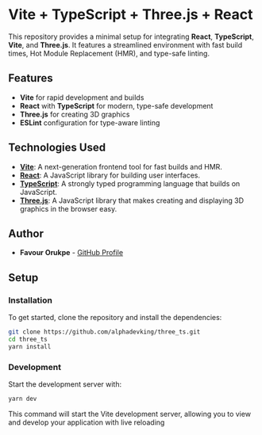 # Vite + TypeScript + Three.js + React

This repository provides a minimal setup for integrating **React**, **TypeScript**, **Vite**, and **Three.js**. It features a streamlined environment with fast build times, Hot Module Replacement (HMR), and type-safe linting.

## Features

- **Vite** for rapid development and builds
- **React** with **TypeScript** for modern, type-safe development
- **Three.js** for creating 3D graphics
- **ESLint** configuration for type-aware linting

## Technologies Used

- **[Vite](https://vitejs.dev/)**: A next-generation frontend tool for fast builds and HMR.
- **[React](https://reactjs.org/)**: A JavaScript library for building user interfaces.
- **[TypeScript](https://www.typescriptlang.org/)**: A strongly typed programming language that builds on JavaScript.
- **[Three.js](https://threejs.org/)**: A JavaScript library that makes creating and displaying 3D graphics in the browser easy.

## Author

- **Favour Orukpe** - [GitHub Profile](https://github.com/alphadevking)

## Setup

### Installation

To get started, clone the repository and install the dependencies:

```bash
git clone https://github.com/alphadevking/three_ts.git
cd three_ts
yarn install
```

### Development

Start the development server with:

```bash
yarn dev
```

This command will start the Vite development server, allowing you to view and develop your application with live reloading
